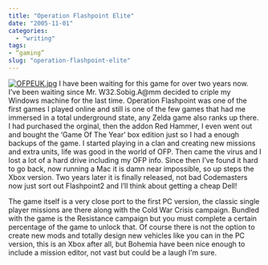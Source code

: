 ```yaml
---
title: "Operation Flashpoint Elite"
date: "2005-11-01"
categories:
  - "writing"
tags:
- “gaming”
slug: "operation-flashpoint-elite"
---
```


 [![OFPEUK.jpg][image-1]][1]
I have been waiting for this game for over two years now. I’ve been waiting since Mr. W32.Sobig.A@mm decided to criple my Windows machine for the last time.
Operation Flashpoint was one of the first games I played online and still is one of the few games that had me immersed in a total underground state, any Zelda game also ranks up there. I had purchased the orginal, then the addon Red Hammer, I even went out and bought the ‘Game Of The Year’ box edition just so I had a enough backups of the game. I started playing in a clan and creating new missions and extra units, life was good in the world of OFP. Then came the virus and I lost a lot of a hard drive including my OFP info. Since then I’ve found it hard to go back, now running a Mac it is damn near impossible, so up steps the Xbox version. Two years later it is finally released, not bad Codemasters now just sort out Flashpoint2 and I’ll think about getting a cheap Dell!

The game itself is a very close port to the first PC version, the classic single player missions are there along with the Cold War Crisis campaign. Bundled with the game is the Resistance campaign but you must complete a certain percentage of the game to unlock that. Of course there is not the option to create new mods and totally design new vehicles like you can in the PC version, this is an Xbox after all, but Bohemia have been nice enough to include a mission editor, not vast but could be a laugh I’m sure.

[1]:	https://www.flickr.com/photos/funkylarma/58439023/ "Operation Flashpoint Elite"

[image-1]:	/images/58439023_51a7d207f1_t.jpg